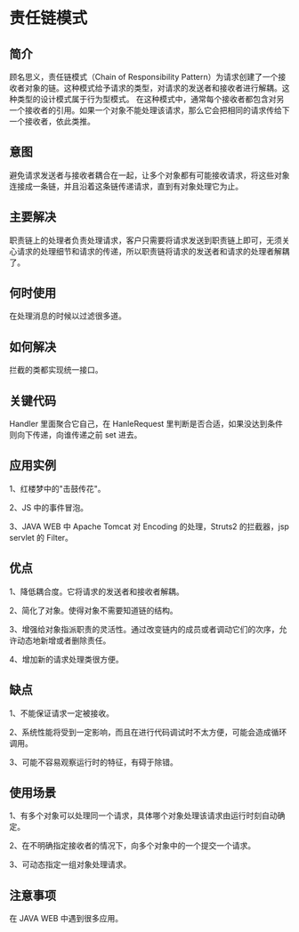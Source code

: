 # 责任链模式

## 简介

顾名思义，责任链模式（Chain of Responsibility Pattern）为请求创建了一个接收者对象的链。这种模式给予请求的类型，对请求的发送者和接收者进行解耦。这种类型的设计模式属于行为型模式。
在这种模式中，通常每个接收者都包含对另一个接收者的引用。如果一个对象不能处理该请求，那么它会把相同的请求传给下一个接收者，依此类推。

## 意图

避免请求发送者与接收者耦合在一起，让多个对象都有可能接收请求，将这些对象连接成一条链，并且沿着这条链传递请求，直到有对象处理它为止。

## 主要解决

职责链上的处理者负责处理请求，客户只需要将请求发送到职责链上即可，无须关心请求的处理细节和请求的传递，所以职责链将请求的发送者和请求的处理者解耦了。

## 何时使用

在处理消息的时候以过滤很多道。

## 如何解决

拦截的类都实现统一接口。


## 关键代码

Handler 里面聚合它自己，在 HanleRequest 里判断是否合适，如果没达到条件则向下传递，向谁传递之前 set 进去。


## 应用实例

1、红楼梦中的"击鼓传花"。 

2、JS 中的事件冒泡。 

3、JAVA WEB 中 Apache Tomcat 对 Encoding 的处理，Struts2 的拦截器，jsp servlet 的 Filter。


## 优点

1、降低耦合度。它将请求的发送者和接收者解耦。 

2、简化了对象。使得对象不需要知道链的结构。 

3、增强给对象指派职责的灵活性。通过改变链内的成员或者调动它们的次序，允许动态地新增或者删除责任。 

4、增加新的请求处理类很方便。

## 缺点

1、不能保证请求一定被接收。 

2、系统性能将受到一定影响，而且在进行代码调试时不太方便，可能会造成循环调用。 

3、可能不容易观察运行时的特征，有碍于除错。

## 使用场景

1、有多个对象可以处理同一个请求，具体哪个对象处理该请求由运行时刻自动确定。 

2、在不明确指定接收者的情况下，向多个对象中的一个提交一个请求。 

3、可动态指定一组对象处理请求。

## 注意事项

在 JAVA WEB 中遇到很多应用。